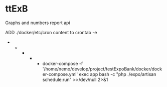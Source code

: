 # ttExB
Graphs and numbers report api

ADD ./docker/etc/cron content to crontab -e
* * * * *  docker-compose -f '/home/nemo/develop/project/testExpoBank/docker/docker-compose.yml' exec app bash -c "php ./expo/artisan schedule:run" >>/dev/null 2>&1
